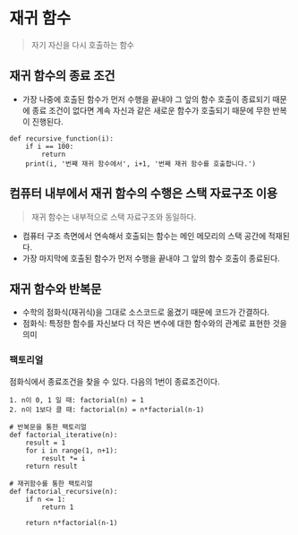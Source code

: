 # 재귀 함수

> 자기 자신을 다시 호출하는 함수

## 재귀 함수의 종료 조건
* 가장 나중에 호출된 함수가 먼저 수행을 끝내야 그 앞의 함수 호출이 종료되기 때문에 종료 조건이 없다면 계속 자신과 같은 새로운 함수가 호출되기 때문에 무한 반복이 진행된다. 
~~~
def recursive_function(i):
    if i == 100:
        return
    print(i, '번째 재귀 함수에서', i+1, '번째 재귀 함수를 호출합니다.')

~~~

## 컴퓨터 내부에서 재귀 함수의 수행은 스택 자료구조 이용

> 재귀 함수는 내부적으로 스택 자료구조와 동일하다. 

* 컴퓨터 구조 측면에서 연속해서 호출되는 함수는 메인 메모리의 스택 공간에 적재된다. 
* 가장 마지막에 호출된 함수가 먼저 수행을 끝내야 그 앞의 함수 호출이 종료된다. 

## 재귀 함수와 반복문

* 수학의 점화식(재귀식)을 그대로 소스코드로 옮겼기 때문에 코드가 간결하다.
* 점화식: 특정한 함수를 자신보다 더 작은 변수에 대한 함수와의 관계로 표현한 것을 의미

### 팩토리얼

점화식에서 종료조건을 찾을 수 있다. 다음의 1번이 종료조건이다. 

~~~
1. n이 0, 1 일 때: factorial(n) = 1
2. n이 1보다 클 때: factorial(n) = n*factorial(n-1)
~~~

~~~
# 반복문을 통한 팩토리얼
def factorial_iterative(n):
    result = 1
    for i in range(1, n+1):
        result *= i
    return result

# 재귀함수를 통한 팩토리얼
def factorial_recursive(n):
    if n <= 1:
        return 1

    return n*factorial(n-1)
~~~

